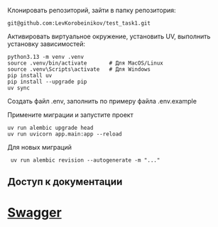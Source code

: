 Клонировать репозиторий, зайти в папку репозитория:
```
git@github.com:LevKorobeinikov/test_task1.git
```

Активировать виртуальное окружение, установить UV,
выполнить установку зависимостей:
```
python3.13 -m venv .venv
source .venv/bin/activate       # Для MacOS/Linux
source .venv\Scripts\activate   # Для Windows
pip install uv
pip install --upgrade pip
uv sync
```
Создать файл .env, заполнить по примеру файла .env.example

Примените миграции и запустите проект  
```
uv run alembic upgrade head       
uv run uvicorn app.main:app --reload
```
Для новых миграций
```
 uv run alembic revision --autogenerate -m "..."
```
## Доступ к документации
# [Swagger](http://localhost:8000/docs)
